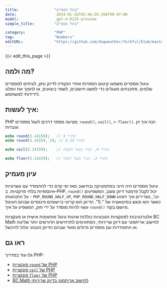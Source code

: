 ```yaml
---
title:                "עיגול מספרים"
date:                  2024-01-26T03:46:59.168798-07:00
model:                 gpt-4-0125-preview
simple_title:         "עיגול מספרים"

category:             "PHP"
tag:                  "Numbers"
editURL:              "https://github.com/dogweather/forkful/blob/master/content/he/php/rounding-numbers.md"
---
```


{{< edit_this_page >}}

## מה ולמה?
עיגול מספרים משמעו קיטום הספרות אחרי הנקודה לדיוק נתון, לעיתים למספרים שלמים. מתכנתים מעגלים כדי לפשט חישובים, לשפר ביצועים, או להפוך את הפלט לידידותי למשתמש.

## איך לעשות:
PHP מציעה מספר דרכים לעגל מספרים: `round()`, `ceil()`, ו- `floor()`. הנה איך הן עובדות:

```php
echo round(3.14159);   // מחזיר 3
echo round(3.14159, 2); // מחזיר 3.14

echo ceil(3.14159);    // מחזיר 4, תמיד מעגל למעלה

echo floor(3.14159);   // מחזיר 3, תמיד מעגל למטה
```

## עיון מעמיק
עיגול מספרים היה חיוני במתמטיקה ובחישוב מאז ימי קדם כדי להתמודד עם עשרוניות אינסופיות בלתי פרקטיות. ב-PHP, `round()` יכול לקבל פרמטר דיוק ומצב, המשפיעים על התנהגותו - `PHP_ROUND_HALF_UP`, `PHP_ROUND_HALF_DOWN` וכו', מגדירים איך יתנהג כאשר הוא פוגש בסיטואציה של ".5". הדיוק הוא קריטי ביישומים פיננסיים שבהם העיגול עשוי להיות מוסדר על ידי חוק, המשפיע על איך `round()` מיושם בקוד.

אלטרנטיבות לפונקציות הטבעיות כוללות שיטות עיגול מותאמות אישית או פונקציות BC Math לחישוב אריתמטי עם דיוק שרירותי, המתאימים לתרחישים הדורשים יותר שליטה או התמודדות עם מספרים גדולים מאוד שבהם הדיוק הטבעי עלול להיכשל.

## ראו גם
גלו עוד במדריך PHP:
- [פונקציית `round` של PHP](https://php.net/manual/en/function.round.php)
- [פונקציית `ceil` של PHP](https://php.net/manual/en/function.ceil.php)
- [פונקציית `floor` של PHP](https://php.net/manual/en/function.floor.php)
- [BC Math לחישוב אריתמטי בדיוק שרירותי](https://php.net/manual/en/book.bc.php)
